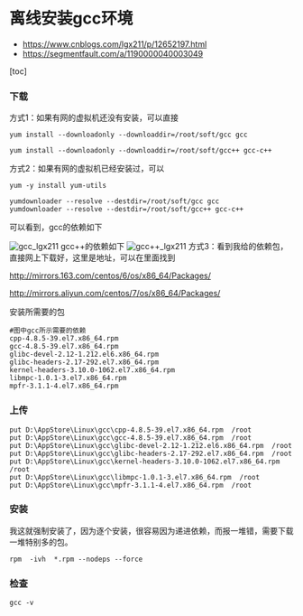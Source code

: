 # 离线安装gcc环境

- https://www.cnblogs.com/lgx211/p/12652197.html
- https://segmentfault.com/a/1190000040003049

[toc]

### 下载

方式1：如果有网的虚拟机还没有安装，可以直接

```shell
yum install --downloadonly --downloaddir=/root/soft/gcc gcc

yum install --downloadonly --downloaddir=/root/soft/gcc++ gcc-c++
```

方式2：如果有网的虚拟机已经安装过，可以

```shell
yum -y install yum-utils

yumdownloader --resolve --destdir=/root/soft/gcc gcc
yumdownloader --resolve --destdir=/root/soft/gcc++ gcc-c++
```

可以看到，gcc的依赖如下

![gcc_lgx211](https://img-blog.csdnimg.cn/20200407110423699.png?x-oss-process=image/watermark,type_ZmFuZ3poZW5naGVpdGk,shadow_10,text_aHR0cHM6Ly9ibG9nLmNzZG4ubmV0L3dlaXhpbl80Mzc1MDIxMg==,size_16,color_FFFFFF,t_70)
gcc++的依赖如下
![gcc++_lgx211](https://img-blog.csdnimg.cn/2020040711050839.png?x-oss-process=image/watermark,type_ZmFuZ3poZW5naGVpdGk,shadow_10,text_aHR0cHM6Ly9ibG9nLmNzZG4ubmV0L3dlaXhpbl80Mzc1MDIxMg==,size_16,color_FFFFFF,t_70)
方式3：看到我给的依赖包，直接网上下载好，这里是地址，可以在里面找到

http://mirrors.163.com/centos/6/os/x86_64/Packages/

http://mirrors.aliyun.com/centos/7/os/x86_64/Packages/

安装所需要的包

```
#图中gcc所示需要的依赖
cpp-4.8.5-39.el7.x86_64.rpm
gcc-4.8.5-39.el7.x86_64.rpm
glibc-devel-2.12-1.212.el6.x86_64.rpm
glibc-headers-2.17-292.el7.x86_64.rpm 
kernel-headers-3.10.0-1062.el7.x86_64.rpm
libmpc-1.0.1-3.el7.x86_64.rpm
mpfr-3.1.1-4.el7.x86_64.rpm
```

### 上传

```shell
put D:\AppStore\Linux\gcc\cpp-4.8.5-39.el7.x86_64.rpm  /root
put D:\AppStore\Linux\gcc\gcc-4.8.5-39.el7.x86_64.rpm  /root
put D:\AppStore\Linux\gcc\glibc-devel-2.12-1.212.el6.x86_64.rpm  /root
put D:\AppStore\Linux\gcc\glibc-headers-2.17-292.el7.x86_64.rpm  /root
put D:\AppStore\Linux\gcc\kernel-headers-3.10.0-1062.el7.x86_64.rpm  /root 
put D:\AppStore\Linux\gcc\libmpc-1.0.1-3.el7.x86_64.rpm  /root 
put D:\AppStore\Linux\gcc\mpfr-3.1.1-4.el7.x86_64.rpm  /root  
```

### 安装

我这就强制安装了，因为逐个安装，很容易因为递进依赖，而报一堆错，需要下载一堆特别多的包。

```shell
rpm  -ivh  *.rpm --nodeps --force
```

### 检查

```shell
gcc -v
```